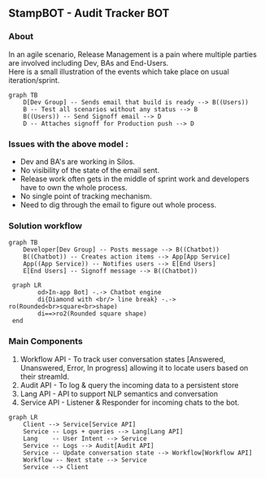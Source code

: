 ## StampBOT - Audit Tracker BOT

### About

In an agile scenario, Release Management is a pain where multiple parties are involved including Dev, BAs and End-Users.<br/> 
Here is a small illustration of the events which take place on usual iteration/sprint.

```mermaid
graph TB
    D[Dev Group] -- Sends email that build is ready --> B((Users))
    B -- Test all scenarios without any status --> B
    B((Users)) -- Send Signoff email --> D
    D -- Attaches signoff for Production push --> D
```
### Issues with the above model : 
* Dev and BA's are working in Silos.
* No visibility of the state of the email sent.
* Release work often gets in the middle of sprint work and developers have to own the whole process.
* No single point of tracking mechanism.
* Need to dig through the email to figure out whole process.

### Solution workflow

```mermaid
graph TB
    Developer[Dev Group] -- Posts message --> B((Chatbot))
    B((Chatbot)) -- Creates action items --> App[App Service]
    App((App Service)) -- Notifies users --> E[End Users]
    E[End Users] -- Signoff message --> B((Chatbot))
```

```mermaid
 graph LR
        od>In-app Bot] -.-> Chatbot engine
        di{Diamond with <br/> line break} -.-> ro(Rounded<br>square<br>shape)
        di==>ro2(Rounded square shape)
 end
```

### Main Components
1. Workflow API - To track user conversation states [Answered, Unanswered, Error, In progress] allowing it to locate users based on their streamId.
2. Audit API    - To log & query the incoming data to a persistent store
3. Lang API     - API to support NLP semantics and conversation 
4. Service API  - Listener & Responder for incoming chats to the bot.

 
```mermaid
graph LR
    Client --> Service[Service API]
    Service -- Logs + queries --> Lang[Lang API]
    Lang    -- User Intent --> Service
    Service -- Logs --> Audit[Audit API]
    Service -- Update conversation state --> Workflow[Workflow API]
    Workflow -- Next state --> Service
    Service --> Client
```


